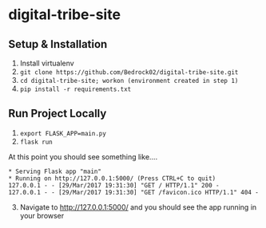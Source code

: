 # digital-tribe-site

## Setup & Installation
1. Install virtualenv
2. ```git clone https://github.com/Bedrock02/digital-tribe-site.git```
3. ```cd digital-tribe-site; workon (environment created in step 1)```
4. ```pip install -r requirements.txt```

## Run Project Locally
1. ```export FLASK_APP=main.py```
2. ```flask run```

At this point you should see something like....
```
* Serving Flask app "main"
* Running on http://127.0.0.1:5000/ (Press CTRL+C to quit)
127.0.0.1 - - [29/Mar/2017 19:31:30] "GET / HTTP/1.1" 200 -
127.0.0.1 - - [29/Mar/2017 19:31:30] "GET /favicon.ico HTTP/1.1" 404 -
```
3. Navigate to http://127.0.0.1:5000/ and you should see the app running in your browser